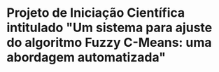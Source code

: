 # Projeto de Iniciação Científica intitulado "Um sistema para ajuste do algoritmo Fuzzy C-Means: uma abordagem automatizada" 
